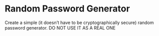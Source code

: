 # Random Password Generator

Create a simple (it doesn’t have to be cryptographically secure) random password generator. DO NOT USE IT AS A REAL ONE